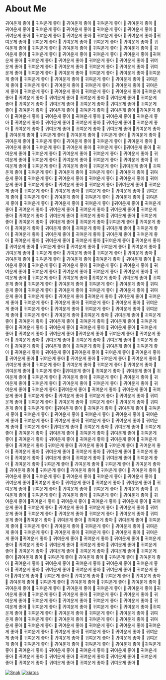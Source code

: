 # About Me

귀여운게 좋아 🥰 귀여운게 좋아 🥰 귀여운게 좋아 🥰 귀여운게 좋아 🥰 귀여운게 좋아 🥰 귀여운게 좋아 🥰 귀여운게 좋아 🥰 귀여운게 좋아 🥰 귀여운게 좋아 🥰 귀여운게 좋아 🥰 귀여운게 좋아 🥰 귀여운게 좋아 🥰 귀여운게 좋아 🥰 귀여운게 좋아 🥰 귀여운게 좋아 🥰귀여운게 좋아 🥰 귀여운게 좋아 🥰 귀여운게 좋아 🥰 귀여운게 좋아 🥰 귀여운게 좋아 🥰 귀여운게 좋아 🥰 귀여운게 좋아 🥰 귀여운게 좋아 🥰 귀여운게 좋아 🥰 귀여운게 좋아 🥰 귀여운게 좋아 🥰 귀여운게 좋아 🥰 귀여운게 좋아 🥰 귀여운게 좋아 🥰 귀여운게 좋아 🥰귀여운게 좋아 🥰 귀여운게 좋아 🥰 귀여운게 좋아 🥰 귀여운게 좋아 🥰 귀여운게 좋아 🥰 귀여운게 좋아 🥰 귀여운게 좋아 🥰 귀여운게 좋아 🥰 귀여운게 좋아 🥰 귀여운게 좋아 🥰 귀여운게 좋아 🥰 귀여운게 좋아 🥰 귀여운게 좋아 🥰 귀여운게 좋아 🥰 귀여운게 좋아 🥰귀여운게 좋아 🥰 귀여운게 좋아 🥰 귀여운게 좋아 🥰 귀여운게 좋아 🥰 귀여운게 좋아 🥰 귀여운게 좋아 🥰 귀여운게 좋아 🥰 귀여운게 좋아 🥰 귀여운게 좋아 🥰 귀여운게 좋아 🥰 귀여운게 좋아 🥰 귀여운게 좋아 🥰 귀여운게 좋아 🥰 귀여운게 좋아 🥰 귀여운게 좋아 🥰귀여운게 좋아 🥰 귀여운게 좋아 🥰 귀여운게 좋아 🥰 귀여운게 좋아 🥰 귀여운게 좋아 🥰 귀여운게 좋아 🥰 귀여운게 좋아 🥰 귀여운게 좋아 🥰 귀여운게 좋아 🥰 귀여운게 좋아 🥰 귀여운게 좋아 🥰 귀여운게 좋아 🥰 귀여운게 좋아 🥰 귀여운게 좋아 🥰 귀여운게 좋아 🥰귀여운게 좋아 🥰 귀여운게 좋아 🥰 귀여운게 좋아 🥰 귀여운게 좋아 🥰 귀여운게 좋아 🥰 귀여운게 좋아 🥰 귀여운게 좋아 🥰 귀여운게 좋아 🥰 귀여운게 좋아 🥰 귀여운게 좋아 🥰 귀여운게 좋아 🥰 귀여운게 좋아 🥰 귀여운게 좋아 🥰 귀여운게 좋아 🥰 귀여운게 좋아 🥰귀여운게 좋아 🥰 귀여운게 좋아 🥰 귀여운게 좋아 🥰 귀여운게 좋아 🥰 귀여운게 좋아 🥰 귀여운게 좋아 🥰 귀여운게 좋아 🥰 귀여운게 좋아 🥰 귀여운게 좋아 🥰 귀여운게 좋아 🥰 귀여운게 좋아 🥰 귀여운게 좋아 🥰 귀여운게 좋아 🥰 귀여운게 좋아 🥰 귀여운게 좋아 🥰귀여운게 좋아 🥰 귀여운게 좋아 🥰 귀여운게 좋아 🥰 귀여운게 좋아 🥰 귀여운게 좋아 🥰 귀여운게 좋아 🥰 귀여운게 좋아 🥰 귀여운게 좋아 🥰 귀여운게 좋아 🥰 귀여운게 좋아 🥰 귀여운게 좋아 🥰 귀여운게 좋아 🥰 귀여운게 좋아 🥰 귀여운게 좋아 🥰 귀여운게 좋아 🥰귀여운게 좋아 🥰 귀여운게 좋아 🥰 귀여운게 좋아 🥰 귀여운게 좋아 🥰 귀여운게 좋아 🥰 귀여운게 좋아 🥰 귀여운게 좋아 🥰 귀여운게 좋아 🥰 귀여운게 좋아 🥰 귀여운게 좋아 🥰 귀여운게 좋아 🥰 귀여운게 좋아 🥰 귀여운게 좋아 🥰 귀여운게 좋아 🥰 귀여운게 좋아 🥰귀여운게 좋아 🥰 귀여운게 좋아 🥰 귀여운게 좋아 🥰 귀여운게 좋아 🥰 귀여운게 좋아 🥰 귀여운게 좋아 🥰 귀여운게 좋아 🥰 귀여운게 좋아 🥰 귀여운게 좋아 🥰 귀여운게 좋아 🥰 귀여운게 좋아 🥰 귀여운게 좋아 🥰 귀여운게 좋아 🥰 귀여운게 좋아 🥰 귀여운게 좋아 🥰귀여운게 좋아 🥰 귀여운게 좋아 🥰 귀여운게 좋아 🥰 귀여운게 좋아 🥰 귀여운게 좋아 🥰 귀여운게 좋아 🥰 귀여운게 좋아 🥰 귀여운게 좋아 🥰 귀여운게 좋아 🥰 귀여운게 좋아 🥰 귀여운게 좋아 🥰 귀여운게 좋아 🥰 귀여운게 좋아 🥰 귀여운게 좋아 🥰 귀여운게 좋아 🥰귀여운게 좋아 🥰 귀여운게 좋아 🥰 귀여운게 좋아 🥰 귀여운게 좋아 🥰 귀여운게 좋아 🥰 귀여운게 좋아 🥰 귀여운게 좋아 🥰 귀여운게 좋아 🥰 귀여운게 좋아 🥰 귀여운게 좋아 🥰 귀여운게 좋아 🥰 귀여운게 좋아 🥰 귀여운게 좋아 🥰 귀여운게 좋아 🥰 귀여운게 좋아 🥰귀여운게 좋아 🥰 귀여운게 좋아 🥰 귀여운게 좋아 🥰 귀여운게 좋아 🥰 귀여운게 좋아 🥰 귀여운게 좋아 🥰 귀여운게 좋아 🥰 귀여운게 좋아 🥰 귀여운게 좋아 🥰 귀여운게 좋아 🥰 귀여운게 좋아 🥰 귀여운게 좋아 🥰 귀여운게 좋아 🥰 귀여운게 좋아 🥰 귀여운게 좋아 🥰귀여운게 좋아 🥰 귀여운게 좋아 🥰 귀여운게 좋아 🥰 귀여운게 좋아 🥰 귀여운게 좋아 🥰 귀여운게 좋아 🥰 귀여운게 좋아 🥰 귀여운게 좋아 🥰 귀여운게 좋아 🥰 귀여운게 좋아 🥰 귀여운게 좋아 🥰 귀여운게 좋아 🥰 귀여운게 좋아 🥰 귀여운게 좋아 🥰 귀여운게 좋아 🥰귀여운게 좋아 🥰 귀여운게 좋아 🥰 귀여운게 좋아 🥰 귀여운게 좋아 🥰 귀여운게 좋아 🥰 귀여운게 좋아 🥰 귀여운게 좋아 🥰 귀여운게 좋아 🥰 귀여운게 좋아 🥰 귀여운게 좋아 🥰 귀여운게 좋아 🥰 귀여운게 좋아 🥰 귀여운게 좋아 🥰 귀여운게 좋아 🥰 귀여운게 좋아 🥰귀여운게 좋아 🥰 귀여운게 좋아 🥰 귀여운게 좋아 🥰 귀여운게 좋아 🥰 귀여운게 좋아 🥰 귀여운게 좋아 🥰 귀여운게 좋아 🥰 귀여운게 좋아 🥰 귀여운게 좋아 🥰 귀여운게 좋아 🥰 귀여운게 좋아 🥰 귀여운게 좋아 🥰 귀여운게 좋아 🥰 귀여운게 좋아 🥰 귀여운게 좋아 🥰귀여운게 좋아 🥰 귀여운게 좋아 🥰 귀여운게 좋아 🥰 귀여운게 좋아 🥰 귀여운게 좋아 🥰 귀여운게 좋아 🥰 귀여운게 좋아 🥰 귀여운게 좋아 🥰 귀여운게 좋아 🥰 귀여운게 좋아 🥰 귀여운게 좋아 🥰 귀여운게 좋아 🥰 귀여운게 좋아 🥰 귀여운게 좋아 🥰 귀여운게 좋아 🥰귀여운게 좋아 🥰 귀여운게 좋아 🥰 귀여운게 좋아 🥰 귀여운게 좋아 🥰 귀여운게 좋아 🥰 귀여운게 좋아 🥰 귀여운게 좋아 🥰 귀여운게 좋아 🥰 귀여운게 좋아 🥰 귀여운게 좋아 🥰 귀여운게 좋아 🥰 귀여운게 좋아 🥰 귀여운게 좋아 🥰 귀여운게 좋아 🥰 귀여운게 좋아 🥰귀여운게 좋아 🥰 귀여운게 좋아 🥰 귀여운게 좋아 🥰 귀여운게 좋아 🥰 귀여운게 좋아 🥰 귀여운게 좋아 🥰 귀여운게 좋아 🥰 귀여운게 좋아 🥰 귀여운게 좋아 🥰 귀여운게 좋아 🥰 귀여운게 좋아 🥰 귀여운게 좋아 🥰 귀여운게 좋아 🥰 귀여운게 좋아 🥰 귀여운게 좋아 🥰귀여운게 좋아 🥰 귀여운게 좋아 🥰 귀여운게 좋아 🥰 귀여운게 좋아 🥰 귀여운게 좋아 🥰 귀여운게 좋아 🥰 귀여운게 좋아 🥰 귀여운게 좋아 🥰 귀여운게 좋아 🥰 귀여운게 좋아 🥰 귀여운게 좋아 🥰 귀여운게 좋아 🥰 귀여운게 좋아 🥰 귀여운게 좋아 🥰 귀여운게 좋아 🥰귀여운게 좋아 🥰 귀여운게 좋아 🥰 귀여운게 좋아 🥰 귀여운게 좋아 🥰 귀여운게 좋아 🥰 귀여운게 좋아 🥰 귀여운게 좋아 🥰 귀여운게 좋아 🥰 귀여운게 좋아 🥰 귀여운게 좋아 🥰 귀여운게 좋아 🥰 귀여운게 좋아 🥰 귀여운게 좋아 🥰 귀여운게 좋아 🥰 귀여운게 좋아 🥰귀여운게 좋아 🥰 귀여운게 좋아 🥰 귀여운게 좋아 🥰 귀여운게 좋아 🥰 귀여운게 좋아 🥰 귀여운게 좋아 🥰 귀여운게 좋아 🥰 귀여운게 좋아 🥰 귀여운게 좋아 🥰 귀여운게 좋아 🥰 귀여운게 좋아 🥰 귀여운게 좋아 🥰 귀여운게 좋아 🥰 귀여운게 좋아 🥰 귀여운게 좋아 🥰귀여운게 좋아 🥰 귀여운게 좋아 🥰 귀여운게 좋아 🥰 귀여운게 좋아 🥰 귀여운게 좋아 🥰 귀여운게 좋아 🥰 귀여운게 좋아 🥰 귀여운게 좋아 🥰 귀여운게 좋아 🥰 귀여운게 좋아 🥰 귀여운게 좋아 🥰 귀여운게 좋아 🥰 귀여운게 좋아 🥰 귀여운게 좋아 🥰 귀여운게 좋아 🥰귀여운게 좋아 🥰 귀여운게 좋아 🥰 귀여운게 좋아 🥰 귀여운게 좋아 🥰 귀여운게 좋아 🥰 귀여운게 좋아 🥰 귀여운게 좋아 🥰 귀여운게 좋아 🥰 귀여운게 좋아 🥰 귀여운게 좋아 🥰 귀여운게 좋아 🥰 귀여운게 좋아 🥰 귀여운게 좋아 🥰 귀여운게 좋아 🥰 귀여운게 좋아 🥰귀여운게 좋아 🥰 귀여운게 좋아 🥰 귀여운게 좋아 🥰 귀여운게 좋아 🥰 귀여운게 좋아 🥰 귀여운게 좋아 🥰 귀여운게 좋아 🥰 귀여운게 좋아 🥰 귀여운게 좋아 🥰 귀여운게 좋아 🥰 귀여운게 좋아 🥰 귀여운게 좋아 🥰 귀여운게 좋아 🥰 귀여운게 좋아 🥰 귀여운게 좋아 🥰귀여운게 좋아 🥰 귀여운게 좋아 🥰 귀여운게 좋아 🥰 귀여운게 좋아 🥰 귀여운게 좋아 🥰 귀여운게 좋아 🥰 귀여운게 좋아 🥰 귀여운게 좋아 🥰 귀여운게 좋아 🥰 귀여운게 좋아 🥰 귀여운게 좋아 🥰 귀여운게 좋아 🥰 귀여운게 좋아 🥰 귀여운게 좋아 🥰 귀여운게 좋아 🥰귀여운게 좋아 🥰 귀여운게 좋아 🥰 귀여운게 좋아 🥰 귀여운게 좋아 🥰 귀여운게 좋아 🥰 귀여운게 좋아 🥰 귀여운게 좋아 🥰 귀여운게 좋아 🥰 귀여운게 좋아 🥰 귀여운게 좋아 🥰 귀여운게 좋아 🥰 귀여운게 좋아 🥰 귀여운게 좋아 🥰 귀여운게 좋아 🥰 귀여운게 좋아 🥰귀여운게 좋아 🥰 귀여운게 좋아 🥰 귀여운게 좋아 🥰 귀여운게 좋아 🥰 귀여운게 좋아 🥰 귀여운게 좋아 🥰 귀여운게 좋아 🥰 귀여운게 좋아 🥰 귀여운게 좋아 🥰 귀여운게 좋아 🥰 귀여운게 좋아 🥰 귀여운게 좋아 🥰 귀여운게 좋아 🥰 귀여운게 좋아 🥰 귀여운게 좋아 🥰귀여운게 좋아 🥰 귀여운게 좋아 🥰 귀여운게 좋아 🥰 귀여운게 좋아 🥰 귀여운게 좋아 🥰 귀여운게 좋아 🥰 귀여운게 좋아 🥰 귀여운게 좋아 🥰 귀여운게 좋아 🥰 귀여운게 좋아 🥰 귀여운게 좋아 🥰 귀여운게 좋아 🥰 귀여운게 좋아 🥰 귀여운게 좋아 🥰 귀여운게 좋아 🥰귀여운게 좋아 🥰 귀여운게 좋아 🥰 귀여운게 좋아 🥰 귀여운게 좋아 🥰 귀여운게 좋아 🥰 귀여운게 좋아 🥰 귀여운게 좋아 🥰 귀여운게 좋아 🥰 귀여운게 좋아 🥰 귀여운게 좋아 🥰 귀여운게 좋아 🥰 귀여운게 좋아 🥰 귀여운게 좋아 🥰 귀여운게 좋아 🥰 귀여운게 좋아 🥰귀여운게 좋아 🥰 귀여운게 좋아 🥰 귀여운게 좋아 🥰 귀여운게 좋아 🥰 귀여운게 좋아 🥰 귀여운게 좋아 🥰 귀여운게 좋아 🥰 귀여운게 좋아 🥰 귀여운게 좋아 🥰 귀여운게 좋아 🥰 귀여운게 좋아 🥰 귀여운게 좋아 🥰 귀여운게 좋아 🥰 귀여운게 좋아 🥰 귀여운게 좋아 🥰귀여운게 좋아 🥰 귀여운게 좋아 🥰 귀여운게 좋아 🥰 귀여운게 좋아 🥰 귀여운게 좋아 🥰 귀여운게 좋아 🥰 귀여운게 좋아 🥰 귀여운게 좋아 🥰 귀여운게 좋아 🥰 귀여운게 좋아 🥰 귀여운게 좋아 🥰 귀여운게 좋아 🥰 귀여운게 좋아 🥰 귀여운게 좋아 🥰 귀여운게 좋아 🥰귀여운게 좋아 🥰 귀여운게 좋아 🥰 귀여운게 좋아 🥰 귀여운게 좋아 🥰 귀여운게 좋아 🥰 귀여운게 좋아 🥰 귀여운게 좋아 🥰 귀여운게 좋아 🥰 귀여운게 좋아 🥰 귀여운게 좋아 🥰 귀여운게 좋아 🥰 귀여운게 좋아 🥰 귀여운게 좋아 🥰 귀여운게 좋아 🥰 귀여운게 좋아 🥰귀여운게 좋아 🥰 귀여운게 좋아 🥰 귀여운게 좋아 🥰 귀여운게 좋아 🥰 귀여운게 좋아 🥰 귀여운게 좋아 🥰 귀여운게 좋아 🥰 귀여운게 좋아 🥰 귀여운게 좋아 🥰 귀여운게 좋아 🥰 귀여운게 좋아 🥰 귀여운게 좋아 🥰 귀여운게 좋아 🥰 귀여운게 좋아 🥰 귀여운게 좋아 🥰귀여운게 좋아 🥰 귀여운게 좋아 🥰 귀여운게 좋아 🥰 귀여운게 좋아 🥰 귀여운게 좋아 🥰 귀여운게 좋아 🥰 귀여운게 좋아 🥰 귀여운게 좋아 🥰 귀여운게 좋아 🥰 귀여운게 좋아 🥰 귀여운게 좋아 🥰 귀여운게 좋아 🥰 귀여운게 좋아 🥰 귀여운게 좋아 🥰 귀여운게 좋아 🥰

[![Snak](https://github.com/pH-513/pH-513/assets/133370084/c6bed51f-925e-4f2c-805a-69992900292f)](https://choylab.com/Snak)
[![kiatos](https://github.com/pH-513/pH-513/assets/133370084/7ba14f53-9247-4e2b-8b61-e1a8a818ca54)](https://choylab.com/Kiatos)
